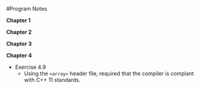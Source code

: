#Program Notes

**Chapter 1**

**Chapter 2**

**Chapter 3**

**Chapter 4**
- Exercise 4.9
  -  Using the `<array>` header file, required that the compiler is complant with C++ 11 standards.
